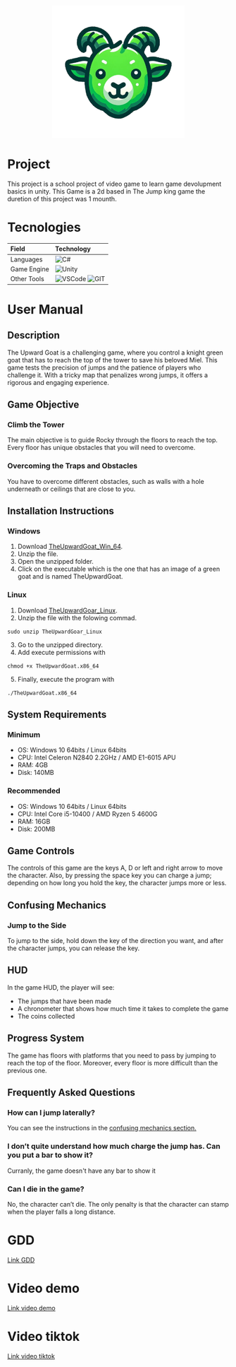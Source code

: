 <p align="center">
  <img src="./goat.png" width="300" height="300"/>
</p>

# Project
This project is a school project of video game to learn game devolupment basics in unity.
This Game is a 2d based in The Jump king game the duretion of this project was 1 mounth.

# Tecnologies

| Field          | Technology          |
|:---------------|:--------------------|
| Languages      | ![C#](https://img.shields.io/badge/C%23-239120?style=for-the-badge&logo=c-sharp&logoColor=white)|
| Game Engine    | ![Unity](https://img.shields.io/badge/Unity-100000?style=for-the-badge&logo=unity&logoColor=white)|
| Other Tools    | ![VSCode](https://img.shields.io/badge/Visual_Studio_Code-0078D4?style=for-the-badge&logo=visual%20studio%20code&logoColor=white) ![GIT](https://img.shields.io/badge/GIT-E44C30?style=for-the-badge&logo=git&logoColor=white)|

# User Manual
## Description
The Upward Goat is a challenging game, where you control a knight green goat that has to reach the top of the tower to save his beloved Miel. This game tests the precision of jumps and the patience of players who challenge it. With a tricky map that penalizes wrong jumps, it offers a rigorous and engaging experience.

## Game Objective
### Climb the Tower
The main objective is to guide Rocky through the floors to reach the top. Every floor has unique obstacles that you will need to overcome.

### Overcoming the Traps and Obstacles
You have to overcome different obstacles, such as walls with a hole underneath or ceilings that are close to you.

## Installation Instructions
### Windows
1. Download [TheUpwardGoat_Win_64]([./TheUpwardGoat_Win_64.zip](https://github.com/javier-morante/the-upward-goat/releases/download/TheUpwardGoat/TheUpwardGoat_Win_64.zip)).
2. Unzip the file.
3. Open the unzipped folder.
4. Click on the executable which is the one that has an image of a green goat and is named TheUpwardGoat.

### Linux
1. Download [TheUpwardGoar_Linux](https://github.com/javier-morante/the-upward-goat/releases/download/TheUpwardGoat/TheUpwardGoat_Win_64.zip).
2. Unzip the file with the folowing commad.
```
sudo unzip TheUpwardGoar_Linux
```
3. Go to the unzipped directory.
4. Add execute permissions with 
```
chmod +x TheUpwardGoat.x86_64
```
5. Finally, execute the program with
```
./TheUpwardGoat.x86_64
```

## System Requirements
### Minimum
- OS: Windows 10 64bits / Linux 64bits
- CPU: Intel Celeron N2840 2.2GHz / AMD E1-6015 APU
- RAM: 4GB
- Disk: 140MB

### Recommended
- OS: Windows 10 64bits / Linux 64bits
- CPU: Intel Core i5-10400 / AMD Ryzen 5 4600G
- RAM: 16GB
- Disk: 200MB

## Game Controls
The controls of this game are the keys A, D or left and right arrow to move the character. Also, by pressing the space key you can charge a jump; depending on how long you hold the key, the character jumps more or less.

## Confusing Mechanics
### Jump to the Side
To jump to the side, hold down the key of the direction you want, and after the character jumps, you can release the key.

## HUD
In the game HUD, the player will see:
- The jumps that have been made
- A chronometer that shows how much time it takes to complete the game
- The coins collected

## Progress System
The game has floors with platforms that you need to pass by jumping to reach the top of the floor. Moreover, every floor is more difficult than the previous one.

## Frequently Asked Questions
### How can I jump laterally?
You can see the instructions in the [confusing mechanics section.](#confusing-mechanics)

### I don’t quite understand how much charge the jump has. Can you put a bar to show it?
Curranly, the game doesn't have any bar to show it  

### Can I die in the game?
No, the character can’t die. The only penalty is that the character can stamp when the player falls a long distance.

# GDD
[Link GDD](https://docs.google.com/document/d/1VgxxuCSvGCzWxDun1XQHxuMfqwQwTTqKOMc0vwYH7Eg/edit?usp=sharing)

# Video demo
[Link video demo](https://drive.google.com/file/d/1s2VScJIoUy60GaVnfBrTmXpZqdVbl_t3/view?usp=sharing)

# Video tiktok

[Link video tiktok](https://www.tiktok.com/@jaververde/video/7375657551469317409)

